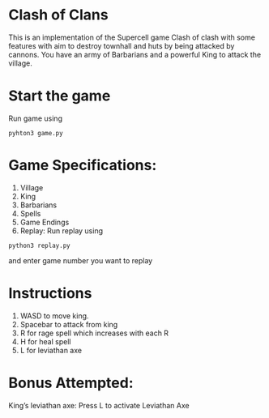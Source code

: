 # Clash of Clans

This is an implementation of the Supercell game Clash of clash with some features with aim to destroy townhall and huts by being attacked by cannons. You have an army of Barbarians and a powerful King to attack the village.

# Start the game
Run game using 

`pyhton3 game.py`

# Game Specifications:

1. Village 
2. King 
3. Barbarians
4. Spells
5. Game Endings
6. Replay: Run replay using

```python3 replay.py```

and enter game number you want to replay


# Instructions

1. WASD to move king.
2. Spacebar to attack from king
3. R for rage spell which increases with each R
4. H for heal spell
5. L for leviathan axe

# Bonus Attempted: 

King’s leviathan axe: Press L to activate Leviathan Axe
